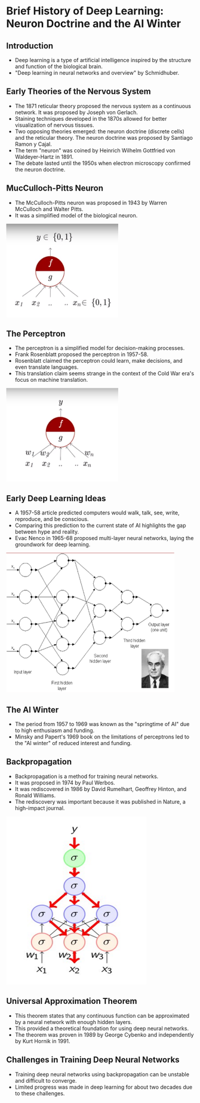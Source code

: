 # Brief History of Deep Learning: Neuron Doctrine and the AI Winter

## Introduction

* Deep learning is a type of artificial intelligence inspired by the structure and function of the biological brain.
* "Deep learning in neural networks and overview" by Schmidhuber.

## Early Theories of the Nervous System

* The 1871 reticular theory proposed the nervous system as a continuous network. It was proposed by Joseph von Gerlach.
* Staining techniques developed in the 1870s allowed for better visualization of nervous tissues.
* Two opposing theories emerged: the neuron doctrine (discrete cells) and the reticular theory. The neuron doctrine was proposed by Santiago Ramon y Cajal.
* The term "neuron" was coined by Heinrich Wilhelm Gottfried von Waldeyer-Hartz in 1891.
* The debate lasted until the 1950s when electron microscopy confirmed the neuron doctrine.

## MucCulloch-Pitts Neuron

* The McCulloch-Pitts neuron was proposed in 1943 by Warren McCulloch and Walter Pitts.
* It was a simplified model of the biological neuron.

<img src="./McCullch Pitts Neuron.png" width="300" height="250" alt="MP Neuron">

## The Perceptron

* The perceptron is a simplified model for decision-making processes.
* Frank Rosenblatt proposed the perceptron in 1957-58.
* Rosenblatt claimed the perceptron could learn, make decisions, and even translate languages.
* This translation claim seems strange in the context of the Cold War era's focus on machine translation.

<img src="./Perceptron.png" width="300" height="250" alt="perceptron">

## Early Deep Learning Ideas

* A 1957-58 article predicted computers would walk, talk, see, write, reproduce, and be conscious.
* Comparing this prediction to the current state of AI highlights the gap between hype and reality.
* Evac Nenco in 1965-68 proposed multi-layer neural networks, laying the groundwork for deep learning.

<img src="./Multilayered Perceptron.png" width="450" height="375" alt="Multilayered Perceptron">

## The AI Winter

* The period from 1957 to 1969 was known as the "springtime of AI" due to high enthusiasm and funding.
* Minsky and Papert's 1969 book on the limitations of perceptrons led to the "AI winter" of reduced interest and funding.

## Backpropagation

* Backpropagation is a method for training neural networks.
* It was proposed in 1974 by Paul Werbos.
* It was rediscovered in 1986 by David Rumelhart, Geoffrey Hinton, and Ronald Williams.
* The rediscovery was important because it was published in Nature, a high-impact journal.

<img src="./Backpropagation.png" width="375" height="450" alt="Backpropagation">

## Universal Approximation Theorem

* This theorem states that any continuous function can be approximated by a neural network with enough hidden layers.
* This provided a theoretical foundation for using deep neural networks.
* The theorem was proven in 1989 by George Cybenko and independently by Kurt Hornik in 1991.

## Challenges in Training Deep Neural Networks

* Training deep neural networks using backpropagation can be unstable and difficult to converge.
* Limited progress was made in deep learning for about two decades due to these challenges.
